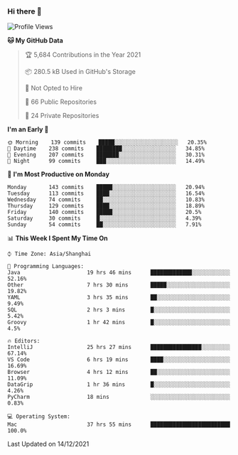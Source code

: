 ### Hi there 👋

<!--
**qbosen/qbosen** is a ✨ _special_ ✨ repository because its `README.md` (this file) appears on your GitHub profile.

Here are some ideas to get you started:

- 🔭 I’m currently working on ...
- 🌱 I’m currently learning ...
- 👯 I’m looking to collaborate on ...
- 🤔 I’m looking for help with ...
- 💬 Ask me about ...
- 📫 How to reach me: ...
- 😄 Pronouns: ...
- ⚡ Fun fact: ...
-->

<!--START_SECTION:waka-->
![Profile Views](http://img.shields.io/badge/Profile%20Views-3-blue)

**🐱 My GitHub Data** 

> 🏆 5,684 Contributions in the Year 2021
 > 
> 📦 280.5 kB Used in GitHub's Storage 
 > 
> 🚫 Not Opted to Hire
 > 
> 📜 66 Public Repositories 
 > 
> 🔑 24 Private Repositories  
 > 
**I'm an Early 🐤** 

```text
🌞 Morning    139 commits    █████░░░░░░░░░░░░░░░░░░░░   20.35% 
🌆 Daytime    238 commits    ████████░░░░░░░░░░░░░░░░░   34.85% 
🌃 Evening    207 commits    ███████░░░░░░░░░░░░░░░░░░   30.31% 
🌙 Night      99 commits     ███░░░░░░░░░░░░░░░░░░░░░░   14.49%

```
📅 **I'm Most Productive on Monday** 

```text
Monday       143 commits    █████░░░░░░░░░░░░░░░░░░░░   20.94% 
Tuesday      113 commits    ████░░░░░░░░░░░░░░░░░░░░░   16.54% 
Wednesday    74 commits     ██░░░░░░░░░░░░░░░░░░░░░░░   10.83% 
Thursday     129 commits    ████░░░░░░░░░░░░░░░░░░░░░   18.89% 
Friday       140 commits    █████░░░░░░░░░░░░░░░░░░░░   20.5% 
Saturday     30 commits     █░░░░░░░░░░░░░░░░░░░░░░░░   4.39% 
Sunday       54 commits     ██░░░░░░░░░░░░░░░░░░░░░░░   7.91%

```


📊 **This Week I Spent My Time On** 

```text
⌚︎ Time Zone: Asia/Shanghai

💬 Programming Languages: 
Java                     19 hrs 46 mins      █████████████░░░░░░░░░░░░   52.16% 
Other                    7 hrs 30 mins       █████░░░░░░░░░░░░░░░░░░░░   19.82% 
YAML                     3 hrs 35 mins       ██░░░░░░░░░░░░░░░░░░░░░░░   9.49% 
SQL                      2 hrs 3 mins        █░░░░░░░░░░░░░░░░░░░░░░░░   5.42% 
Groovy                   1 hr 42 mins        █░░░░░░░░░░░░░░░░░░░░░░░░   4.5%

🔥 Editors: 
IntelliJ                 25 hrs 27 mins      ████████████████░░░░░░░░░   67.14% 
VS Code                  6 hrs 19 mins       ████░░░░░░░░░░░░░░░░░░░░░   16.69% 
Browser                  4 hrs 12 mins       ██░░░░░░░░░░░░░░░░░░░░░░░   11.09% 
DataGrip                 1 hr 36 mins        █░░░░░░░░░░░░░░░░░░░░░░░░   4.26% 
PyCharm                  18 mins             ░░░░░░░░░░░░░░░░░░░░░░░░░   0.83%

💻 Operating System: 
Mac                      37 hrs 55 mins      █████████████████████████   100.0%

```


 Last Updated on 14/12/2021
<!--END_SECTION:waka-->
